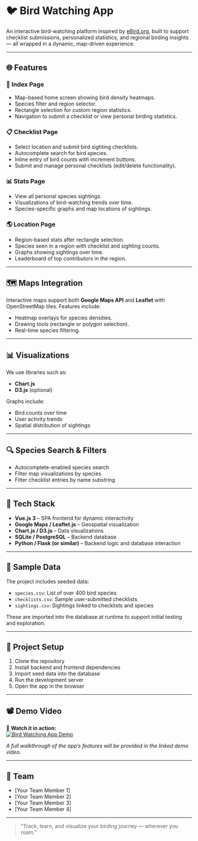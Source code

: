 # 🐦 Bird Watching App

An interactive bird-watching platform inspired by [eBird.org](https://ebird.org), built to support checklist submissions, personalized statistics, and regional birding insights — all wrapped in a dynamic, map-driven experience.

---

## 🌐 Features

### 📍 Index Page
- Map-based home screen showing bird density heatmaps.
- Species filter and region selector.
- Rectangle selection for custom region statistics.
- Navigation to submit a checklist or view personal birding statistics.

### 📋 Checklist Page
- Select location and submit bird sighting checklists.
- Autocomplete search for bird species.
- Inline entry of bird counts with increment buttons.
- Submit and manage personal checklists (edit/delete functionality).

### 📊 Stats Page
- View all personal species sightings.
- Visualizations of bird-watching trends over time.
- Species-specific graphs and map locations of sightings.

### 🌎 Location Page
- Region-based stats after rectangle selection.
- Species seen in a region with checklist and sighting counts.
- Graphs showing sightings over time.
- Leaderboard of top contributors in the region.

---

## 🗺️ Maps Integration

Interactive maps support both **Google Maps API** and **Leaflet** with OpenStreetMap tiles. Features include:
- Heatmap overlays for species densities.
- Drawing tools (rectangle or polygon selection).
- Real-time species filtering.

---

## 📊 Visualizations

We use libraries such as:
- **Chart.js**
- **D3.js** (optional)

Graphs include:
- Bird counts over time
- User activity trends
- Spatial distribution of sightings

---

## 🔍 Species Search & Filters

- Autocomplete-enabled species search
- Filter map visualizations by species
- Filter checklist entries by name substring

---

## 🧱 Tech Stack

- **Vue.js 3** – SPA frontend for dynamic interactivity
- **Google Maps / Leaflet.js** – Geospatial visualization
- **Chart.js / D3.js** – Data visualizations
- **SQLite / PostgreSQL** – Backend database
- **Python / Flask (or similar)** – Backend logic and database interaction

---

## 🧪 Sample Data

The project includes seeded data:
- `species.csv`: List of over 400 bird species
- `checklists.csv`: Sample user-submitted checklists
- `sightings.csv`: Sightings linked to checklists and species

These are imported into the database at runtime to support initial testing and exploration.

---

## 🚀 Project Setup

1. Clone the repository
2. Install backend and frontend dependencies
3. Import seed data into the database
4. Run the development server
5. Open the app in the browser

---

## 📽️ Demo Video

🎥 **Watch it in action:**  
[![Bird Watching App Demo](http://img.youtube.com/vi/REPLACE_VIDEO_ID/0.jpg)](http://www.youtube.com/watch?v=REPLACE_VIDEO_ID)

_A full walkthrough of the app’s features will be provided in the linked demo video._

---

## 👥 Team

- [Your Team Member 1]
- [Your Team Member 2]
- [Your Team Member 3]
- [Your Team Member 4]

---

> “Track, learn, and visualize your birding journey — wherever you roam.”
